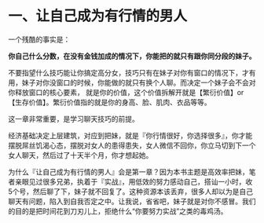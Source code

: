 # 一、让自己成为有行情的男人

一个残酷的事实是：

**你自己什么分数，在没有金钱加成的情况下，你能把的就只有跟你同分段的妹子。**

不要指望什么技巧能让你搞定高分女，技巧只有在妹子对你有窗口的情况下，才有用，妹子对你没窗口的时候，你能做的就只有换个人聊。而决定一个妹子会不会对你释放窗口的核心要素， 就是你的价值，这个价值拆解开就是【繁衍价值】or【生存价值】。繁衍价值指的就是你的身高、脸、肌肉、衣品等等。

这一章非常重要，是学习聊天技巧的前提。

经济基础决定上层建筑，对应到把妹，就是『你行情很好，你选择很多』，你才能摆脱屌丝饥渴心态，摆脱对女人的患得患失，女人微信不回你，你立马切到下一个女人聊天，然后过了十天半个月，你才想起她。

为什么『让自己成为有行情的男人』会是第一章？因为本书主题是高效率把妹，笔者亲眼见过很多兄弟，执着于『实战』，用低效的努力感动自己，搭讪一小时，收5个号，然后聊了下，妹子就不回复了。这种资源本该丢弃，很多人却以为是自己聊天有问题，陷入到自我否定之中。让我说，省省吧，妹子就是对你不感冒。我们的目的是把时间花到刀刃儿上，拒绝什么“你要努力实战”之类的毒鸡汤。





